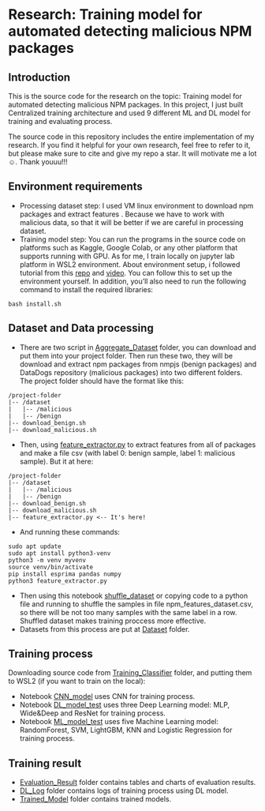 # Research: Training model for automated detecting malicious NPM packages 
## Introduction
This is the source code for the research on the topic: Training model for automated detecting malicious NPM packages. In this project, I just built Centralized training architecture and used 9 different ML and DL model for training and evaluating process. 

The source code in this repository includes the entire implementation of my research. If you find it helpful for your own research, feel free to refer to it, but please make sure to cite and give my repo a star. It will motivate me a lot ☺️. Thank youuu!!!


## Environment requirements 
- Processing dataset step: I used VM linux environment to download npm packages and extract features . Because we have to work with malicious data, so that it will be better if we are careful in processing dataset.
- Training model step: You can run the programs in the source code on platforms such as Kaggle, Google Colab, or any other platform that supports running with GPU. As for me, I train locally on jupyter lab platform in WSL2 environment. About environment setup, i followed tutorial from this [repo](https://github.com/mahbub-aumi/tensorflow-cuda-wsl-ubuntu24.04) and [video](https://youtu.be/VOJq98BLjb8?si=fHDSOZ6bB1XfUJlB). You can follow this to set up the environment yourself. In addition, you’ll also need to run the following command to install the required libraries:
```
bash install.sh
```

## Dataset and Data processing
- There are two script in [Aggregate_Dataset](https://github.com/HocVoNgThai/Training-model-for-automated-detecting-malicious-NPM-packages/tree/main/Aggregate_Dataset) folder, you can download and put them into your project folder. Then run these two, they will be download and extract npm packages from nmpjs (benign packages) and DataDogs repository (malicious packages) into two different folders. The project folder should have the format like this:
```
/project-folder
|-- /dataset
|   |-- /malicious
|   |-- /benign
|-- download_benign.sh
|-- download_malicious.sh
```
- Then, using [feature_extractor.py](https://github.com/HocVoNgThai/Training-model-for-automated-detecting-malicious-NPM-packages/blob/main/Feature_Extractor/feature_extractor.py) to extract features from all of packages and make a file csv (with label 0: benign sample, label 1: malicious sample). But it at here:
```
/project-folder
|-- /dataset
|   |-- /malicious
|   |-- /benign
|-- download_benign.sh
|-- download_malicious.sh
|-- feature_extractor.py <-- It's here!
```
- And running these commands:
```
sudo apt update
sudo apt install python3-venv
python3 -m venv myvenv
source venv/bin/activate
pip install esprima pandas numpy
python3 feature_extractor.py
```
- Then using this notebook [shuffle_dataset](https://github.com/HocVoNgThai/Training-model-for-automated-detecting-malicious-NPM-packages/blob/main/Feature_Extractor/shuffle_dataset.ipynb) or copying code to a python file and running to shuffle the samples in file npm_features_dataset.csv, so there will be not too many samples with the same label in a row. Shuffled dataset makes training proccess more effective.
- Datasets from this process are put at [Dataset](https://github.com/HocVoNgThai/Training-model-for-automated-detecting-malicious-NPM-packages/tree/main/Dataset) folder.

## Training process
Downloading source code from [Training_Classifier](https://github.com/HocVoNgThai/Training-model-for-automated-detecting-malicious-NPM-packages/blob/main/Training_Classifier) folder, and putting them to WSL2 (if you want to train on the local):
- Notebook [CNN_model](https://github.com/HocVoNgThai/Training-model-for-automated-detecting-malicious-NPM-packages/blob/main/Training_Classifier/CNN_model.ipynb) uses CNN for training process.
- Notebook [DL_model_test](https://github.com/HocVoNgThai/Training-model-for-automated-detecting-malicious-NPM-packages/blob/main/Training_Classifier/DL_model_test.ipynb) uses three Deep Learning model: MLP, Wide&Deep and ResNet for training process.
- Notebook [ML_model_test](https://github.com/HocVoNgThai/Training-model-for-automated-detecting-malicious-NPM-packages/blob/main/Training_Classifier/ML_model_test.ipynb) uses five Machine Learning model: RandomForest, SVM, LightGBM, KNN and Logistic Regression for training process.

## Training result
- [Evaluation_Result](https://github.com/HocVoNgThai/Training-model-for-automated-detecting-malicious-NPM-packages/tree/main/Evaluation_Result) folder contains tables and charts of evaluation results.
- [DL_Log](https://github.com/HocVoNgThai/Training-model-for-automated-detecting-malicious-NPM-packages/tree/main/DL_Log) folder contains logs of training process using DL model.
- [Trained_Model](https://github.com/HocVoNgThai/Training-model-for-automated-detecting-malicious-NPM-packages/tree/main/Trained_Model) folder contains trained models.
